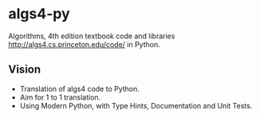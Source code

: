 # algs4-py

Algorithms, 4th edition textbook code and libraries http://algs4.cs.princeton.edu/code/ in Python.


## Vision

* Translation of algs4 code to Python.
* Aim for 1 to 1 translation.
* Using Modern Python, with Type Hints, Documentation and Unit Tests.
